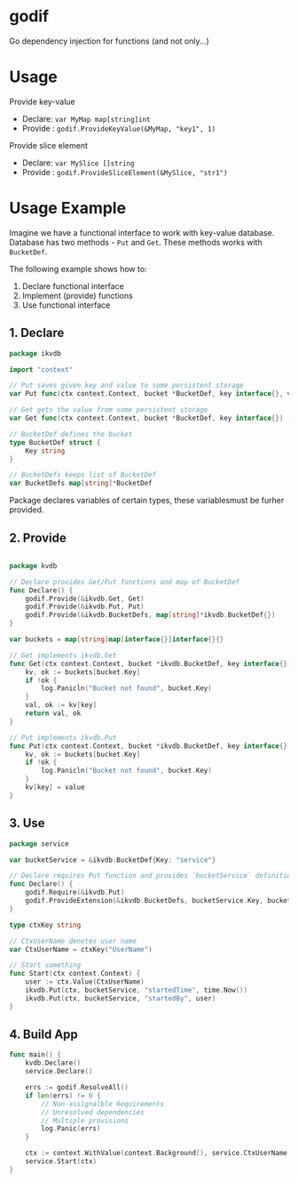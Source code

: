# godif

Go dependency injection for functions (and not only...)

# Usage

Provide key-value

- Declare: `var MyMap map[string]int`
- Provide : `godif.ProvideKeyValue(&MyMap, "key1", 1)`

Provide slice element

- Declare: `var MySlice []string`
- Provide : `godif.ProvideSliceElement(&MySlice, "str1")`

# Usage Example

Imagine we have a functional interface to work with key-value database. Database has two methods - `Put` and `Get`. These methods works with `BucketDef`.

The following example shows how to:

1. Declare functional interface
2. Implement (provide) functions
3. Use functional interface

## 1. Declare

```go
package ikvdb

import "context"

// Put saves given key and value to some persistent storage
var Put func(ctx context.Context, bucket *BucketDef, key interface{}, value interface{})

// Get gets the value from some persistent storage
var Get func(ctx context.Context, bucket *BucketDef, key interface{}) (value interface{}, ok bool)

// BucketDef defines the bucket
type BucketDef struct {
	Key string
}

// BucketDefs keeps list of BucketDef
var BucketDefs map[string]*BucketDef

```

Package declares variables of certain types, these variablesmust be furher provided.

## 2. Provide

```go

package kvdb

// Declare provides Get/Put functions and map of BucketDef
func Declare() {
	godif.Provide(&ikvdb.Get, Get)
	godif.Provide(&ikvdb.Put, Put)
	godif.Provide(&ikvdb.BucketDefs, map[string]*ikvdb.BucketDef{})
}

var buckets = map[string]map[interface{}]interface{}{}

// Get implements ikvdb.Get
func Get(ctx context.Context, bucket *ikvdb.BucketDef, key interface{}) (value interface{}, ok bool) {
	kv, ok := buckets[bucket.Key]
	if !ok {
		log.Panicln("Bucket not found", bucket.Key)
	}
	val, ok := kv[key]
	return val, ok
}

// Put implements ikvdb.Put
func Put(ctx context.Context, bucket *ikvdb.BucketDef, key interface{}, value interface{}) {
	kv, ok := buckets[bucket.Key]
	if !ok {
		log.Panicln("Bucket not found", bucket.Key)
	}
	kv[key] = value
}
```

## 3. Use

```go
package service

var bucketService = &ikvdb.BucketDef{Key: "service"}

// Declare requires Put function and provides `bucketService` definition
func Declare() {
	godif.Require(&ikvdb.Put)
	godif.ProvideExtension(&ikvdb.BucketDefs, bucketService.Key, bucketService)
}

type ctxKey string

// CtxUserName denotes user name
var CtxUserName = ctxKey("UserName")

// Start something
func Start(ctx context.Context) {
	user := ctx.Value(CtxUserName)
	ikvdb.Put(ctx, bucketService, "startedTime", time.Now())
	ikvdb.Put(ctx, bucketService, "startedBy", user)
}

```

## 4. Build App

```go
func main() {
	kvdb.Declare()
	service.Declare()

	errs := godif.ResolveAll()
	if len(errs) != 0 {
		// Non-assignalble Requirements
		// Unresolved dependencies
		// Multiple provisions
		log.Panic(errs)
	}

	ctx := context.WithValue(context.Background(), service.CtxUserName, "Peter")
	service.Start(ctx)
}
```
